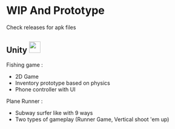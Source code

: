 # WIP And Prototype
Check releases for apk files
## Unity <img src="https://www.svgrepo.com/show/331626/unity.svg" width="30" height="30" />

Fishing game : 

- 2D Game 
- Inventory prototype based on physics
- Phone controller with UI


Plane Runner : 

- Subway surfer like with 9 ways
- Two types of gameplay (Runner Game, Vertical shoot 'em up)
